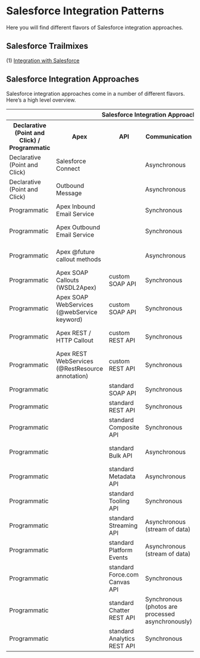 # Salesforce Integration Patterns

Here you will find different flavors of Salesforce integration approaches.

## Salesforce Trailmixes
(1) <a href="https://trailhead.salesforce.com/en/users/00550000006G25XAAS/trailmixes/integration-with-salesforce" target="_blank" alt="Integration with Salesforce">Integration with Salesforce</a><br/>

## Salesforce Integration Approaches
Salesforce integration approaches come in a number of different flavors. Here’s a high level overview.

<table>
	<tr>
		<th colspan="7">Salesforce Integration Approaches (High Level Overview)</th>
	</tr>
	<tr>
		<th>Declarative (Point and Click) / Programmatic</th>
		<th>Apex</th>
		<th>API</th>
		<th>Communication</th>
		<th>Protocol</th>
		<th>Data Format</th>
		<th>Details</th>
	</tr>
	<tr>
		<td>Declarative (Point and Click)</td>
		<td>Salesforce Connect</td>
		<td></td>
		<td>Asynchronous</td>
		<td>REST</td>
		<td>JSON</td>
		<td>External Data Sources / External Objects</td>
	</tr>
	<tr>
		<td>Declarative (Point and Click)</td>
		<td>Outbound Message</td>
		<td></td>
		<td>Asynchronous</td>
		<td>SOAP (WSDL)</td>
		<td>XML</td>
		<td></td>
	</tr>
	<tr>
		<td>Programmatic</td>
		<td>Apex Inbound Email Service</td>
		<td></td>
		<td>Synchronous</td>
		<td></td>
		<td></td>
		<td>Messaging.InboundEmailHandler</td>
	</tr>
	<tr>
		<td>Programmatic</td>
		<td>Apex Outbound Email Service</td>
		<td></td>
		<td>Synchronous</td>
		<td></td>
		<td></td>
		<td>Messaging.SingleEmailMessage, Messaging.MassEmailMessage, Messaging.sendEmail()</td>
	</tr>
	<tr>
		<td>Programmatic</td>
		<td>Apex @future callout methods</td>
		<td></td>
		<td>Asynchronous</td>
		<td></td>
		<td>JSON, XML, Custom</td>
		<td>@future(callout=true)</td>
	</tr>
	<tr>
		<td>Programmatic</td>
		<td>Apex SOAP Callouts (WSDL2Apex)</td>
		<td>custom SOAP API</td>
		<td>Synchronous</td>
		<td>SOAP (WSDL)</td>
		<td>XML</td>
		<td>WSDL2Apex (Generate Apex class using an external WSDL)</td>
	</tr>
	<tr>
		<td>Programmatic</td>
		<td>Apex SOAP WebServices (@webService keyword)</td>
		<td>custom SOAP API</td>
		<td>Synchronous</td>
		<td>SOAP (WSDL)</td>
		<td>XML, Custom</td>
		<td>Using @webService keyword call via Apex, Custom Buttons, AJAX Toolkit</td>
	</tr>
	<tr>
		<td>Programmatic</td>
		<td>Apex REST / HTTP Callout</td>
		<td>custom REST API</td>
		<td>Synchronous</td>
		<td>REST or SOAP (WSDL)</td>
		<td>JSON, XML, Custom</td>
		<td>Apex REST/HTTP callout (RESTful callouts)</td>
	</tr>
	<tr>
		<td>Programmatic</td>
		<td>Apex REST WebServices (@RestResource annotation)</td>
		<td>custom REST API</td>
		<td>Synchronous</td>
		<td>REST</td>
		<td>JSON, XML, Custom</td>
		<td>Apex REST-based Web Services (@RestResource, @HttpDelete, @HttpGet, @HttpPut, @HttpPatch, @HttpPost)</td>
	</tr>
	<tr>
		<td>Programmatic</td>
		<td></td>
		<td>standard SOAP API</td>
		<td>Synchronous</td>
		<td>SOAP (WSDL)</td>
		<td>XML</td>
		<td></td>
	</tr>
	<tr>
		<td>Programmatic</td>
		<td></td>
		<td>standard REST API</td>
		<td>Synchronous</td>
		<td>REST</td>
		<td>JSON, XML</td>
		<td></td>
	</tr>
	<tr>
		<td>Programmatic</td>
		<td></td>
		<td>standard Composite API</td>
		<td>Synchronous</td>
		<td>REST</td>
		<td>JSON, XML</td>
		<td>REST API composite resources</td>
	</tr>
	<tr>
		<td>Programmatic</td>
		<td></td>
		<td>standard Bulk API</td>
		<td>Asynchronous</td>
		<td>REST</td>
		<td>CSV, JSON, XML</td>
		<td></td>
	</tr>
	<tr>
		<td>Programmatic</td>
		<td></td>
		<td>standard Metadata API</td>
		<td>Asynchronous</td>
		<td>SOAP (WSDL)</td>
		<td>XML</td>
		<td></td>
	</tr>
	<tr>
		<td>Programmatic</td>
		<td></td>
		<td>standard Tooling API</td>
		<td>Synchronous</td>
		<td>REST or SOAP (WSDL)</td>
		<td>JSON, XML, Custom</td>
		<td></td>
	</tr>
	<tr>
		<td>Programmatic</td>
		<td></td>
		<td>standard Streaming API</td>
		<td>Asynchronous (stream of data)</td>
		<td>Bayeux</td>
		<td>JSON</td>
		<td></td>
	</tr>
	<tr>
		<td>Programmatic</td>
		<td></td>
		<td>standard Platform Events</td>
		<td>Asynchronous (stream of data)</td>
		<td>CometD</td>
		<td>JSON</td>
		<td>Streaming API CometD protocol</td>
	</tr>
	<tr>
		<td>Programmatic</td>
		<td></td>
		<td>standard Force.com Canvas API</td>
		<td>Synchronous</td>
		<td>JavaScript</td>
		<td>JavaScript code</td>
		<td></td>
	</tr>
	<tr>
		<td>Programmatic</td>
		<td></td>
		<td>standard Chatter REST API</td>
		<td>Synchronous (photos are processed asynchronously)</td>
		<td>REST</td>
		<td>JSON, XML</td>
		<td></td>
	</tr>
	<tr>
		<td>Programmatic</td>
		<td></td>
		<td>standard Analytics REST API</td>
		<td>Synchronous</td>
		<td>REST</td>
		<td>JSON, XML</td>
		<td></td>
	</tr>
</table>
